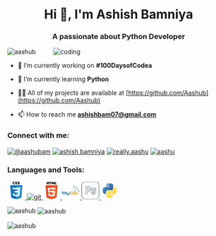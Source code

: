 <h1 align="center">Hi 👋, I'm Ashish Bamniya</h1>
<h3 align="center">A passionate about Python Developer</h3>

<img align="right" alt="coding" width="400" src="https://i.giphy.com/media/v1.Y2lkPTc5MGI3NjExYjdqZm4zYXB4djNoemNjeDZlczZtbW44aDYycHVlenV6NmhocXNyeCZlcD12MV9pbnRlcm5hbF9naWZfYnlfaWQmY3Q9Zw/SWoSkN6DxTszqIKEqv/giphy.gif">

<p align="left"> <img src="https://komarev.com/ghpvc/?username=aashub&label=Profile%20views&color=0e75b6&style=flat" alt="aashub" /> </p>

- 🔭 I’m currently working on **#100DaysofCodea**

- 🌱 I’m currently learning **Python**

- 👨‍💻 All of my projects are available at [https://github.com/Aashub](https://github.com/Aashub)

- 📫 How to reach me **ashishbam07@gmail.com**

<h3 align="left">Connect with me:</h3>
<p align="left">
<a href="https://twitter.com/@aashubam" target="blank"><img align="center" src="https://raw.githubusercontent.com/rahuldkjain/github-profile-readme-generator/master/src/images/icons/Social/twitter.svg" alt="@aashubam" height="30" width="40" /></a>
<a href="https://linkedin.com/in/ashish bamniya" target="blank"><img align="center" src="https://raw.githubusercontent.com/rahuldkjain/github-profile-readme-generator/master/src/images/icons/Social/linked-in-alt.svg" alt="ashish bamniya" height="30" width="40" /></a>
<a href="https://instagram.com/really.aashu" target="blank"><img align="center" src="https://raw.githubusercontent.com/rahuldkjain/github-profile-readme-generator/master/src/images/icons/Social/instagram.svg" alt="really.aashu" height="30" width="40" /></a>
<a href="https://www.hackerrank.com/aashu" target="blank"><img align="center" src="https://raw.githubusercontent.com/rahuldkjain/github-profile-readme-generator/master/src/images/icons/Social/hackerrank.svg" alt="aashu" height="30" width="40" /></a>
</p>

<h3 align="left">Languages and Tools:</h3>
<p align="left"> <a href="https://www.w3schools.com/css/" target="_blank" rel="noreferrer"> <img src="https://raw.githubusercontent.com/devicons/devicon/master/icons/css3/css3-original-wordmark.svg" alt="css3" width="40" height="40"/> </a> <a href="https://git-scm.com/" target="_blank" rel="noreferrer"> <img src="https://www.vectorlogo.zone/logos/git-scm/git-scm-icon.svg" alt="git" width="40" height="40"/> </a> <a href="https://www.w3.org/html/" target="_blank" rel="noreferrer"> <img src="https://raw.githubusercontent.com/devicons/devicon/master/icons/html5/html5-original-wordmark.svg" alt="html5" width="40" height="40"/> </a> <a href="https://www.mysql.com/" target="_blank" rel="noreferrer"> <img src="https://raw.githubusercontent.com/devicons/devicon/master/icons/mysql/mysql-original-wordmark.svg" alt="mysql" width="40" height="40"/> </a> <a href="https://www.photoshop.com/en" target="_blank" rel="noreferrer"> <img src="https://raw.githubusercontent.com/devicons/devicon/master/icons/photoshop/photoshop-line.svg" alt="photoshop" width="40" height="40"/> </a> <a href="https://www.python.org" target="_blank" rel="noreferrer"> <img src="https://raw.githubusercontent.com/devicons/devicon/master/icons/python/python-original.svg" alt="python" width="40" height="40"/> </a> </p>

<p><img align="left" src="https://github-readme-stats.vercel.app/api/top-langs?username=aashub&show_icons=true&locale=en&layout=compact" alt="aashub" /></p>

<p>&nbsp;<img align="center" src="https://github-readme-stats.vercel.app/api?username=aashub&show_icons=true&locale=en" alt="aashub" /></p>

<p><img align="center" src="https://github-readme-streak-stats.herokuapp.com/?user=aashub&" alt="aashub" /></p>

